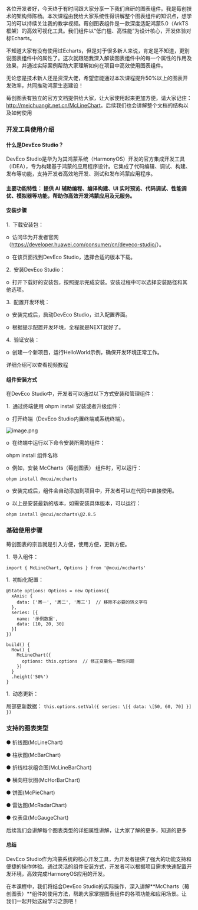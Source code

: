 各位开发者好，今天终于有时间跟大家分享一下我们自研的图表组件。我是莓创技术的架构师陈杨。本次课程由我给大家系统性得讲解整个图表组件的知识点，想学习的可以持续关注我的教学视频。莓创图表组件是一款深度适配鸿蒙5.0（ArkTS框架）的高效可视化工具。我们组件以“低门槛、高性能”为设计核心，开发体验对标Echarts。

不知道大家有没有使用过Echarts，但是对于很多新人来说，肯定是不知道，更别说图表组件中的属性了。这次就跟随我深入解读图表组件中的每一个属性的作用及效果，并通过实际案例帮助大家理解如何在项目中高效使用图表组件。

无论您是技术新人还是资深大佬，希望您能通过本次课程提升50%以上的图表开发效率，共同推动鸿蒙生态建设！

莓创图表有独立的官方文档提供给大家，让大家使用起来更加方便，请大家记住：<http://meichuangit.net.cn/McLineChart>。后续我们也会讲解整个文档的结构以及如何使用

### 开发工具使用介绍

#### 什么是DevEco Studio？

DevEco Studio是华为为其鸿蒙系统（HarmonyOS）开发的官方集成开发工具（IDEA），专为构建基于鸿蒙的应用程序设计。它集成了代码编辑、调试、构建、发布等功能，支持开发者高效地开发、测试和发布鸿蒙应用程序。

#### 主要功能特性： 提供 AI 辅助编程、编译构建、UI 实时预览、代码调试、性能调优、模拟器等功能，帮助你高效开发鸿蒙应用及元服务。

#### 安装步骤

1.  下载安装包：

o  访问华为开发者官网（<https://developer.huawei.com/consumer/cn/deveco-studio/>）。

o  在该页面找到DevEco Studio，选择合适的版本下载。

2.  安装DevEco Studio：

o  打开下载好的安装包，按照提示完成安装。安装过程中可以选择安装路径和其他选项。

3.  配置开发环境：

o  安装完成后，启动DevEco Studio，进入配置界面。

o  根据提示配置开发环境，全程就是NEXT就好了。

4.  验证安装：

o  创建一个新项目，运行HelloWorld示例，确保开发环境正常工作。

详细介绍可以查看视频教程

#### 组件安装方式

在DevEco Studio中，开发者可以通过以下方式安装和管理组件：

1.  通过终端使用 ohpm install 安装或者升级组件：

o  打开终端（DevEco Studio内置终端或系统终端）。

![image.png](https://p0-xtjj-private.juejin.cn/tos-cn-i-73owjymdk6/b81901a5fdeb40c88c7b3ad002556067~tplv-73owjymdk6-jj-mark-v1:0:0:0:0:5o6Y6YeR5oqA5pyv56S-5Yy6IEAg6ZmIX-adqA==:q75.awebp?policy=eyJ2bSI6MywidWlkIjoiMjA4NDMyOTc3OTEwODA2MiJ9&rk3s=f64ab15b&x-orig-authkey=f32326d3454f2ac7e96d3d06cdbb035152127018&x-orig-expires=1751444785&x-orig-sign=ZwsNEVZMS9jKCBSyi2pbk%2BRor30%3D)

o  在终端中运行以下命令安装所需的组件：

ohpm install 组件名称

o  例如，安装 McCharts（莓创图表） 组件时，可以运行：

    ohpm install @mcui/mccharts

o  安装完成后，组件会自动添加到项目中，开发者可以在代码中直接使用。

o  以上是安装最新的版本，如需安装具体版本，可以运行：

`ohpm install @mcui/mccharts\@2.8.5`

### 基础使用步骤

莓创图表的宗旨就是引入方便，使用方便，更新方便。

1.  导入组件：

`import { McLineChart, Options } from '@mcui/mccharts'`

1.  初始化配置：

    @State options: Options = new Options({
      xAxis: {
        data: ['周一', '周二', '周三']  // 移除不必要的转义字符
      },
      series: [{
        name: '示例数据',
        data: [10, 20, 30]
      }]
    })

    build() {
      Row() {
        McLineChart({
          options: this.options  // 修正变量名一致性问题
        })
      }
      .height('50%')
    }

1.  动态更新：

局部更新数据：
`this.options.setVal({ series: \[{ data: \[50, 60, 70] }] })`

### 支持的图表类型

● 折线图(McLineChart)

● 柱状图(McBarChart)

● 折线柱状组合图(McLineBarChart)

● 横向柱状图(McHorBarChart)

● 饼图(McPieChart)

● 雷达图(McRadarChart)

● 仪表盘(McGaugeChart)

后续我们会讲解每个图表类型的详细属性讲解，让大家了解的更多，知道的更多

#### 总结

DevEco Studio作为鸿蒙系统的核心开发工具，为开发者提供了强大的功能支持和便捷的操作体验。通过灵活的组件安装方式，开发者可以根据项目需求快速配置开发环境，高效完成HarmonyOS应用的开发。

在本课程中，我们将结合DevEco Studio的实际操作，深入讲解\*\*McCharts（莓创图表）\*\*组件的使用方法，帮助大家掌握图表组件的各项功能和应用场景。让我们一起开始这段学习之旅吧！
